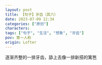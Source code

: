 ```yaml
---
layout: post
title: 【句子】牙齿（其六）
date: 2023-07-09 12:34
categories: ["原创"]
characters: 
tags: ["句子", "生活", "想象", "牙齿"]
pov: 第一人称
origin: Lofter
---
```


逐渐齐整的一排牙齿，舔上去像一排新搭的篱笆
